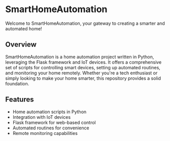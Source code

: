 # SmartHomeAutomation

Welcome to SmartHomeAutomation, your gateway to creating a smarter and automated home!

## Overview

SmartHomeAutomation is a home automation project written in Python, leveraging the Flask framework and IoT devices. It offers a comprehensive set of scripts for controlling smart devices, setting up automated routines, and monitoring your home remotely. Whether you're a tech enthusiast or simply looking to make your home smarter, this repository provides a solid foundation.

## Features

- Home automation scripts in Python
- Integration with IoT devices
- Flask framework for web-based control
- Automated routines for convenience
- Remote monitoring capabilities
